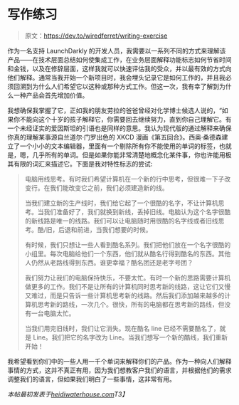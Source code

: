 # 写作练习

> 原文：<https://dev.to/wiredferret/writing-exercise>

作为一名支持 LaunchDarkly 的开发人员，我需要以一系列不同的方式来理解该产品——在技术层面总结如何使集成工作，在业务层面解释功能标志如何节省时间和金钱，以及在修辞层面，这样我就可以快速评估我的受众，并以最有效的方式向他们解释。通常当我开始一个新项目时，我会埋头记录它是如何工作的，并且我必须回溯到为什么人们希望它以这种或那种方式工作。但这一次，我有幸了解到为什么一种产品会首先增加价值。

我想确保我掌握了它，正如我的朋友劳拉的爸爸曾经对化学博士候选人说的，“如果你不能向这个十岁的孩子解释它，你需要回去继续努力，直到你自己理解它。有一个未经证实的爱因斯坦的引语也是同样的意思。我认为现代版的通过解释来确保你真的理解某事源自兰道尔·门罗出色的 XKCD 漫画《第五回合》。西奥·桑德森建立了一个小小的文本编辑器，里面有一个剔除所有你不能使用的单词的标签，也就是，嗯，几乎所有的单词。但是如果你能非常清楚地概念化某件事，你也许能用极其有限的词汇来描述它。下面是我对特性标志的尝试:

> 电脑用线思考。有时我们希望计算机在一个新的行中思考，但很难一下子改变行。在我们能改变它之前，我们必须建造新的线。
> 
> 当我们建立新的生产线时，我们给它起了一个很酷的名字，不让计算机思考。当我们准备好了，我们就换到新线，丢掉旧线。电脑认为这个名字很酷的新线路是唯一的线路。我们可以让电脑随时用很酷的名字线或者旧线思考。酷/旧，后退和前进，当我们想要的时候。
> 
> 有时候，我们只想让一些人看到酷名系列。我们把他们放在一个名字很酷的小组里。每次电脑给他们一个东西，他们就从酷名行得到酷名的东西。其他人仍然从老路线得到东西。谁更幸福？酷名团还是老字号团？
> 
> 我们努力让我们的电脑保持快乐，不要太忙。有时一个新的思路需要计算机做更多的工作。我们不是让所有的计算机同时思考新的线路，这让它们又慢又难过，而是只告诉一些计算机思考新的线路。然后我们添加越来越多的计算机思考新的路线，一次几个。很快，所有的电脑都在思考新的路线，但没有一台电脑太忙。
> 
> 当我们用完旧线时，我们让它消失。现在酷名 line 已经不需要酷名了，就是 Line。我们把它的名字改为 Line。当我们想写一个新的酷线，我们重新开始！

我希望看到你们中的一些人用一千个单词来解释你们的产品。作为一种向人们解释事情的方式，这并不真正有用，因为我们想教客户我们的语言，并根据他们的需求调整我们的语言，但如果我们明白了一些事情，这非常有用。

*本帖最初发表于[heidiwaterhouse.com](http://www.heidiwaterhouse.com/2017/08/21/writing-exercise/)T3】*